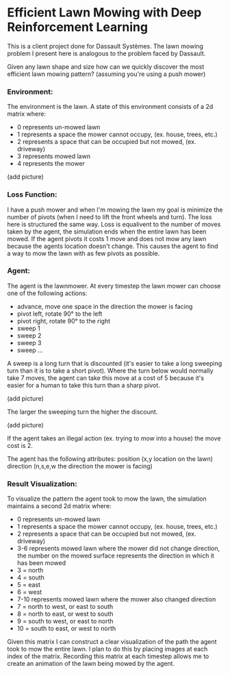 # Efficient Lawn Mowing with Deep Reinforcement Learning

This is a client project done for Dassault Systèmes. The lawn mowing problem I present here is analogous to the problem faced by Dassault.

Given any lawn shape and size how can we quickly discover the most efficient lawn mowing pattern? (assuming you're using a push mower)

### Environment:
The environment is the lawn.
A state of this environment consists of a 2d matrix where:
- 0 represents un-mowed lawn
- 1 represents a space the mower cannot occupy, (ex. house, trees, etc.)
- 2 represents a space that can be occupied but not mowed, (ex. driveway)
- 3 represents mowed lawn
- 4 represents the mower
    
(add picture)

### Loss Function:
I have a push mower and when I'm mowing the lawn my goal is minimize the number of pivots (when I need to lift the front wheels and turn).
The loss here is structured the same way.
Loss is equalivent to the number of moves taken by the agent, the simulation ends when the entire lawn has been mowed.
If the agent pivots it costs 1 move and does not mow any lawn because the agents location doesn't change.
This causes the agent to find a way to mow the lawn with as few pivots as possible.

### Agent:
The agent is the lawnmower.
At every timestep the lawn mower can choose one of the following actions:
- advance, move one space in the direction the mower is facing
- pivot left, rotate 90° to the left
- pivot right, rotate 90° to the right
- sweep 1
- sweep 2
- sweep 3
- sweep ...

A sweep is a long turn that is discounted (it's easier to take a long sweeping turn than it is to take a short pivot).
Where the turn below would normally take 7 moves, the agent can take this move at a cost of 5 because it's easier for a human to take this turn than a sharp pivot.

(add picture)

The larger the sweeping turn the higher the discount.

(add picture)

If the agent takes an illegal action (ex. trying to mow into a house) the move cost is 2.

The agent has the following attributes:
    position (x,y location on the lawn)
    direction (n,s,e,w the direction the mower is facing)
    
### Result Visualization:
To visualize the pattern the agent took to mow the lawn, the simulation maintains a second 2d matrix where:
- 0 represents un-mowed lawn
- 1 represents a space the mower cannot occupy, (ex. house, trees, etc.)
- 2 represents a space that can be occupied but not mowed, (ex. driveway)
- 3-6 represents mowed lawn where the mower did not change direction, the number on the mowed surface represents the direction in which it has been mowed
- 3 = north
- 4 = south
- 5 = east
- 6 = west
- 7-10 represents mowed lawn where the mower also changed direction
- 7 = north to west, or east to south
- 8 = north to east, or west to south
- 9 = south to west, or east to north
- 10 = south to east, or west to north

Given this matrix I can construct a clear visualization of the path the agent took to mow the entire lawn.
I plan to do this by placing images at each index of the matrix.
Recording this matrix at each timestep allows me to create an animation of the lawn being mowed by the agent.
